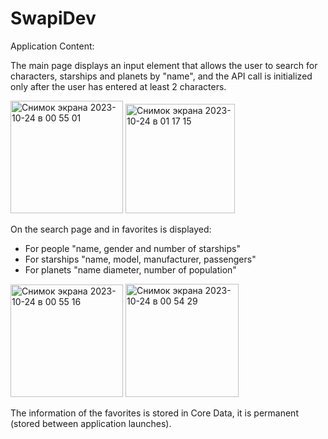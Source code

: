# SwapiDev

Application Content:


The main page displays an input element that allows the user to search for characters, starships and planets by "name", and the API call is initialized only after the user has entered at least 2 characters.

<img width="180" alt="Снимок экрана 2023-10-24 в 00 55 01" src="https://github.com/romangojshik/SwapiDev/assets/15184733/17ee03a6-b133-45bc-8002-92e74a88130f">

<img width="175" alt="Снимок экрана 2023-10-24 в 01 17 15" src="https://github.com/romangojshik/SwapiDev/assets/15184733/6fafba49-f0bc-4b6d-90cc-ab20c1b44290">


On the search page and in favorites is displayed:
- For people "name, gender and number of starships"
- For starships "name, model, manufacturer, passengers"
- For planets "name diameter, number of population"

<img width="180" alt="Снимок экрана 2023-10-24 в 00 55 16" src="https://github.com/romangojshik/SwapiDev/assets/15184733/1d0ca6d3-a9a6-49a0-bff2-4178e0f63026">

<img width="181" alt="Снимок экрана 2023-10-24 в 00 54 29" src="https://github.com/romangojshik/SwapiDev/assets/15184733/b458d2b5-9b83-440e-b5e7-2fff6d59ce8f">


The information of the favorites is stored in Core Data, it is permanent (stored between application launches).
